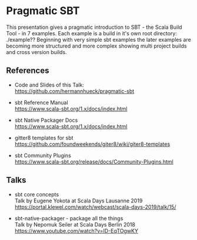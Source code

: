 # Pragmatic SBT

This presentation gives a pragmatic introduction to SBT - the Scala Build Tool -
in 7 examples. Each example is a build in it's own root directory: ./example??
Beginning with very simple sbt examples the later examples are becoming more
structured and more complex showing multi project builds and cross version builds.

## References

- Code and Slides of this Talk:<br/>
  https://github.com/hermannhueck/pragmatic-sbt

- sbt Reference Manual<br/>
  https://www.scala-sbt.org/1.x/docs/index.html

- sbt Native Packager Docs<br/>
  https://www.scala-sbt.org/1.x/docs/index.html

- gitter8 templates for sbt<br/>
  https://github.com/foundweekends/giter8/wiki/giter8-templates

- sbt Community Plugins<br/>
  https://www.scala-sbt.org/release/docs/Community-Plugins.html
  
## Talks

- sbt core concepts<br/>
  Talk by Eugene Yokota at Scala Days Lausanne 2019<br/>
  https://portal.klewel.com/watch/webcast/scala-days-2019/talk/15/

- sbt-native-packager - package all the things<br/>
  Talk by Nepomuk Seiler at Scala Days Berlin 2018<br/>
  https://www.youtube.com/watch?v=ID-EqTOgwKY
